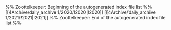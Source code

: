 %% Zoottelkeeper: Beginning of the autogenerated index file list  %%
 [[4Archive/daily_archive 1/2020/!2020|!2020]]
 [[4Archive/daily_archive 1/2021/!2021|!2021]]
%% Zoottelkeeper: End of the autogenerated index file list  %%
